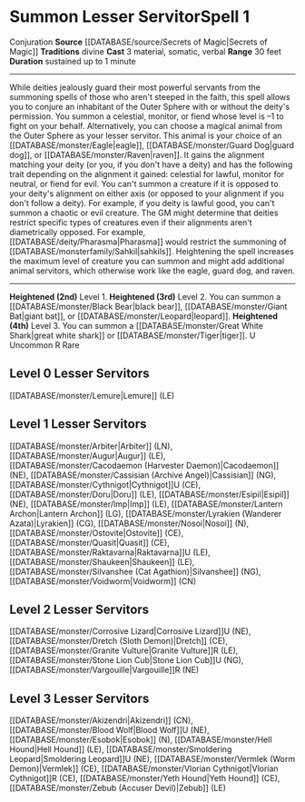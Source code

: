 ﻿---
actions: '[three-actions]'
component:
- Material
- Somatic
- Verbal
duration: sustained up to 1 minute
heighten: 2nd, 3rd, 4th
heighten_level: 1, 2, 3, 4
id: '1010'
level: '1'
name: Summon Lesser Servitor
range: 30 feet
rarity: Common
school: Conjuration
source: '[[DATABASE/source/Secrets of Magic|Secrets of Magic]]'
tradition:
- Divine
trait:
- '[[DATABASE/trait/Conjuration|Conjuration]]'
type: Spell

---
# Summon Lesser Servitor<span class="item-type">Spell 1</span>

<span class="item-trait">Conjuration</span>
**Source** [[DATABASE/source/Secrets of Magic|Secrets of Magic]] 
**Traditions** divine
**Cast** <span class="action-icon">3</span> material, somatic, verbal
**Range** 30 feet
**Duration** sustained up to 1 minute

---
While deities jealously guard their most powerful servants from the summoning spells of those who aren't steeped in the faith, this spell allows you to conjure an inhabitant of the Outer Sphere with or without the deity's permission. You summon a celestial, monitor, or fiend whose level is –1 to fight on your behalf. Alternatively, you can choose a magical animal from the Outer Sphere as your lesser servitor. This animal is your choice of an [[DATABASE/monster/Eagle|eagle]], [[DATABASE/monster/Guard Dog|guard dog]], or [[DATABASE/monster/Raven|raven]]. It gains the alignment matching your deity (or you, if you don't have a deity) and has the following trait depending on the alignment it gained: celestial for lawful, monitor for neutral, or fiend for evil.
 You can't summon a creature if it is opposed to your deity's alignment on either axis (or opposed to your alignment if you don't follow a deity). For example, if you deity is lawful good, you can't summon a chaotic or evil creature. The GM might determine that deities restrict specific types of creatures even if their alignments aren't diametrically opposed. For example, [[DATABASE/deity/Pharasma|Pharasma]] would restrict the summoning of [[DATABASE/monsterfamily/Sahkil|sahkils]].
 Heightening the spell increases the maximum level of creature you can summon and might add additional animal servitors, which otherwise work like the eagle, guard dog, and raven.

---
**Heightened (2nd)** Level 1.
**Heightened (3rd)** Level 2. You can summon a [[DATABASE/monster/Black Bear|black bear]], [[DATABASE/monster/Giant Bat|giant bat]], or [[DATABASE/monster/Leopard|leopard]].
**Heightened (4th)** Level 3. You can summon a [[DATABASE/monster/Great White Shark|great white shark]] or [[DATABASE/monster/Tiger|tiger]].
U Uncommon R Rare

## Level 0 Lesser Servitors

[[DATABASE/monster/Lemure|Lemure]] (LE)

## Level 1 Lesser Servitors

[[DATABASE/monster/Arbiter|Arbiter]] (LN), [[DATABASE/monster/Augur|Augur]] (LE), [[DATABASE/monster/Cacodaemon (Harvester Daemon)|Cacodaemon]] (NE), [[DATABASE/monster/Cassisian (Archive Angel)|Cassisian]] (NG), [[DATABASE/monster/Cythnigot|Cythnigot]]U (CE), [[DATABASE/monster/Doru|Doru]] (LE), [[DATABASE/monster/Esipil|Esipil]] (NE), [[DATABASE/monster/Imp|Imp]] (LE), [[DATABASE/monster/Lantern Archon|Lantern Archon]] (LG), [[DATABASE/monster/Lyrakien (Wanderer Azata)|Lyrakien]] (CG), [[DATABASE/monster/Nosoi|Nosoi]] (N), [[DATABASE/monster/Ostovite|Ostovite]] (CE), [[DATABASE/monster/Quasit|Quasit]] (CE), [[DATABASE/monster/Raktavarna|Raktavarna]]U (LE), [[DATABASE/monster/Shaukeen|Shaukeen]] (LE), [[DATABASE/monster/Silvanshee (Cat Agathion)|Silvanshee]] (NG), [[DATABASE/monster/Voidworm|Voidworm]] (CN)

## Level 2 Lesser Servitors

[[DATABASE/monster/Corrosive Lizard|Corrosive Lizard]]U (NE), [[DATABASE/monster/Dretch (Sloth Demon)|Dretch]] (CE), [[DATABASE/monster/Granite Vulture|Granite Vulture]]R (LE), [[DATABASE/monster/Stone Lion Cub|Stone Lion Cub]]U (NG), [[DATABASE/monster/Vargouille|Vargouille]]R (NE)

## Level 3 Lesser Servitors

[[DATABASE/monster/Akizendri|Akizendri]] (CN), [[DATABASE/monster/Blood Wolf|Blood Wolf]]U (NE), [[DATABASE/monster/Esobok|Esobok]] (N), [[DATABASE/monster/Hell Hound|Hell Hound]] (LE), [[DATABASE/monster/Smoldering Leopard|Smoldering Leopard]]U (NE), [[DATABASE/monster/Vermlek (Worm Demon)|Vermlek]] (CE), [[DATABASE/monster/Vlorian Cythnigot|Vlorian Cythnigot]]R (CE), [[DATABASE/monster/Yeth Hound|Yeth Hound]] (CE), [[DATABASE/monster/Zebub (Accuser Devil)|Zebub]] (LE)